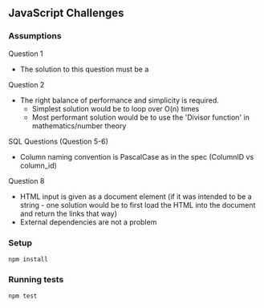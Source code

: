 ## JavaScript Challenges



### Assumptions

Question 1
- The solution to this question must be a 

Question 2
- The right balance of performance and simplicity is required.
    - Simplest solution would be to loop over O(n) times
    - Most performant solution would be to use the 'Divisor function' in mathematics/number theory

SQL Questions (Question 5-6)
- Column naming convention is PascalCase as in the spec (ColumnID vs column_id)

Question 8
- HTML input is given as a document element (if it was intended to be a string - one solution would be to first load the HTML into the document and return the links that way)
- External dependencies are not a problem

### Setup

```
npm install
```

### Running tests

```bash
npm test
```
